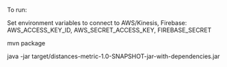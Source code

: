 To run:

Set environment variables to connect to AWS/Kinesis, Firebase: AWS_ACCESS_KEY_ID, AWS_SECRET_ACCESS_KEY, FIREBASE_SECRET

mvn package

java -jar target/distances-metric-1.0-SNAPSHOT-jar-with-dependencies.jar